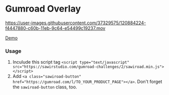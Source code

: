 # Gumroad Overlay

https://user-images.githubusercontent.com/37329575/120884224-f4447880-c60b-11eb-9c64-e54499c19237.mov

[Demo](https://sawirstudio.com/gumroad-challenges/2)

### Usage

1. Inculude this script tag
   `<script type="text/javascript" src="https://sawirstudio.com/gumroad-challenges/2/sawiroad.min.js"></script>`
2. Add `<a class="sawiroad-button" href="https://gumroad.com/l/TO_YOUR_PRODUCT_PAGE"></a>`. Don't forget the `sawiroad-button` class, too.
